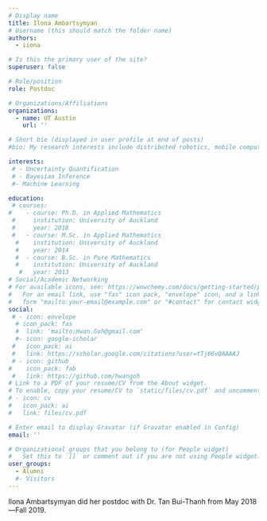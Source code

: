 ```yaml
---
# Display name
title: Ilona Ambartsymyan
# Username (this should match the folder name)
authors:
  - iiona

# Is this the primary user of the site?
superuser: false

# Role/position
role: Postdoc

# Organizations/Affiliations
organizations:
  - name: UT Austin
    url: ''

# Short bio (displayed in user profile at end of posts)
#bio: My research interests include distributed robotics, mobile computing and programmable matter.

interests:
 # - Uncertainty Quantification
 # - Bayesian Inference
 #- Machine Learning

education:
 # courses:
#    - course: Ph.D. in Applied Mathematics
 #     institution: University of Auckland
 #     year: 2018
 #   - course: M.Sc. in Applied Mathematics
  #    institution: University of Auckland
  #    year: 2014
  #  - course: B.Sc. in Pure Mathematics
  #    institution: University of Auckland
   #   year: 2013
# Social/Academic Networking
# For available icons, see: https://wowchemy.com/docs/getting-started/page-builder/#icons
#   For an email link, use "fas" icon pack, "envelope" icon, and a link in the
#   form "mailto:your-email@example.com" or "#contact" for contact widget.
social:
 # - icon: envelope
  # icon_pack: fas
  #  link: 'mailto:Hwan.Goh@gmail.com'
  #- icon: google-scholar
 #   icon_pack: ai
 #   link: https://scholar.google.com/citations?user=tTj66vQAAAAJ
 # - icon: github
#    icon_pack: fab
 #   link: https://github.com/hwangoh
# Link to a PDF of your resume/CV from the About widget.
# To enable, copy your resume/CV to `static/files/cv.pdf` and uncomment the lines below.
# - icon: cv
#   icon_pack: ai
#   link: files/cv.pdf

# Enter email to display Gravatar (if Gravatar enabled in Config)
email: ''

# Organizational groups that you belong to (for People widget)
#   Set this to `[]` or comment out if you are not using People widget.
user_groups:
  - Alumni
  #- Visitors
---
```


Ilona Ambartsymyan  did her postdoc with Dr. Tan Bui-Thanh from  May 2018—Fall 2019.
